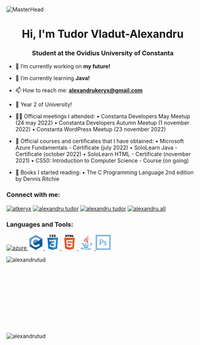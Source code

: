 ![MasterHead](https://i.pinimg.com/originals/87/f3/f1/87f3f1425b217691da645e97dbb50d55.gif)
<h1 align="center">Hi, I'm Tudor Vladut-Alexandru</h1>
<h3 align="center">Student at the Ovidius University of Constanta</h3>

<p align="left">  </p>

- 🔭 I’m currently working on **my future!**

- 🌱 I’m currently learning **Java!**

- 📫 How to reach me: **alexandrukeryx@gmail.com**

- 🔭 Year 2 of University!

- 👨‍💻 Official meetings I attended: 
        • Constanta Developers May Meetup (24 may 2022)
        • Constanta Developers Autumn Meetup (1 november 2022)
        • Constanta WordPress Meetup (23 november 2022)
- 🧾 Official courses and certificates that I have obtained:
        • Microsoft Azure Fundamentals - Certificate (july 2022)
        • SoloLearn Java - Certificate (october 2022)
        • SoloLearn HTML - Certificate (november 2021)
        • CS50: Introduction to Computer Science - Course (on going)
- 🧾 Books I started reading:
        • The C Programming Language 2nd edition by Dennis Ritchie
<h3 align="left">Connect with me:</h3>
<p align="left">
<a href="https://twitter.com/atkeryx" target="blank"><img align="center" src="https://raw.githubusercontent.com/rahuldkjain/github-profile-readme-generator/master/src/images/icons/Social/twitter.svg" alt="atkeryx" height="30" width="40" /></a>
<a href="https://linkedin.com/in/alexandru-tudor-a732a1250/" target="blank"><img align="center" src="https://raw.githubusercontent.com/rahuldkjain/github-profile-readme-generator/master/src/images/icons/Social/linked-in-alt.svg" alt="alexandru tudor" height="30" width="40" /></a>
<a href="https://www.facebook.com/alexandru.tudor.5688/" target="blank"><img align="center" src="https://raw.githubusercontent.com/rahuldkjain/github-profile-readme-generator/master/src/images/icons/Social/facebook.svg" alt="alexandru tudor" height="30" width="40" /></a>
<a href="https://instagram.com/alexandru.all" target="blank"><img align="center" src="https://raw.githubusercontent.com/rahuldkjain/github-profile-readme-generator/master/src/images/icons/Social/instagram.svg" alt="alexandru.all" height="30" width="40" /></a>
</p>

<h3 align="left">Languages and Tools:</h3>
<p align="left"> <a href="https://azure.microsoft.com/en-in/" target="_blank" rel="noreferrer"> <img src="https://www.vectorlogo.zone/logos/microsoft_azure/microsoft_azure-icon.svg" alt="azure" width="40" height="40"/> </a> <a href="https://www.cprogramming.com/" target="_blank" rel="noreferrer"> <img src="https://raw.githubusercontent.com/devicons/devicon/master/icons/c/c-original.svg" alt="c" width="40" height="40"/> </a> <a href="https://www.w3schools.com/css/" target="_blank" rel="noreferrer"> <img src="https://raw.githubusercontent.com/devicons/devicon/master/icons/css3/css3-original-wordmark.svg" alt="css3" width="40" height="40"/> </a> <a href="https://www.w3.org/html/" target="_blank" rel="noreferrer"> <img src="https://raw.githubusercontent.com/devicons/devicon/master/icons/html5/html5-original-wordmark.svg" alt="html5" width="40" height="40"/> </a> <a href="https://www.java.com" target="_blank" rel="noreferrer"> <img src="https://raw.githubusercontent.com/devicons/devicon/master/icons/java/java-original.svg" alt="java" width="40" height="40"/> </a> <a href="https://www.photoshop.com/en" target="_blank" rel="noreferrer"> <img src="https://raw.githubusercontent.com/devicons/devicon/master/icons/photoshop/photoshop-line.svg" alt="photoshop" width="40" height="40"/> </a> </p>

<p><img align="left" src="https://github-readme-stats.vercel.app/api/top-langs?username=alexandrutud&show_icons=true&locale=en&layout=compact" alt="alexandrutud" width="300" height="200"/></p>

<p>&nbsp;<img align="left" src="https://github-readme-stats.vercel.app/api?username=alexandrutud&show_icons=true&locale=en" alt="alexandrutud" width="300" height="200"/></p>

